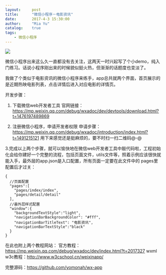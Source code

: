 ```yaml
---
layout:     post
title:      "微信小程序－电影资讯"
date:       2017-4-3 15:30:00
author:     "Mia Yu"
catalog: 	true
tags:
    - 微信小程序
---
```


![](https://yomonah.github.io/img/article-img/wx-app/demo.gif)

微信小程序出来这么久一直都没有去关注，这两天一时兴起写了个小demo，纯入门练习。话说小程序刚出来的时候貌似挺火热，但渐渐的话题度也变淡了。

我做了个类似于电影资讯的微信小程序来练手，app总共就两个界面，首页展示的是近期热映电影列表，点击详情后进入对应电影的详情页。

开发步骤：
1. 下载微信web开发者工具
官网链接：https://mp.weixin.qq.com/debug/wxadoc/dev/devtools/download.html?t=1476197489869

2. 注册微信小程序，申请开发者权限
申请步骤：https://mp.weixin.qq.com/debug/wxadoc/introduction/index.html?t=1491215121
用下来感觉还是挺麻烦的，要不时扫一扫二维码@-@

3.完成以上两个步骤，就可以愉快地在微信web开发者工具中敲代码啦，工程初始化会给你建好一个完整的流程，包括页面文件，utils文件等，照着示例应该很快就能入手，最外层的app.json是入口配置，所有页面一定要在此文件中的 pages里配置后才过关：
```
{
  //页面配置
  "pages":[
    "pages/index/index",
    "pages/detail/detail"
  ],
  //最外层样式配置
  "window":{
    "backgroundTextStyle":"light",
    "navigationBarBackgroundColor": "#fff",
    "navigationBarTitleText": "电影资讯",
    "navigationBarTextStyle":"black"
  }
}
```
在此也附上两个教程网站：
官方教程：https://mp.weixin.qq.com/debug/wxadoc/dev/index.html?t=2017327
wxml w3c教程：http://www.w3cschool.cn/weixinapp/

完整源码：https://github.com/yomonah/wx-app